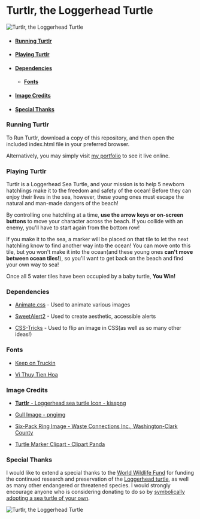 **Turtlr**, the Loggerhead Turtle
=============================

![Turtlr, the Loggerhead Turtle](/images/turtlr-4-dancing.png "Turtlr")

- #### [Running Turtlr](#running-turtlr)
- #### [Playing Turtlr](#playing-turtlr)
- #### [Dependencies](#dependencies)
  - #### [Fonts](#fonts)
- #### [Image Credits](#image-credits)
- #### [Special Thanks](#special-thanks)


### Running Turtlr

To Run Turtlr, download a copy of this repository, and then open the included index.html file in your preferred browser.

Alternatively, you may simply visit [my portfolio](http://paulmreese.com/turtlr) to see it live online.

### Playing Turtlr

Turtlr is a Loggerhead Sea Turtle, and your mission is to help 5 newborn hatchlings make it to the freedom and safety of the ocean! Before they can enjoy their lives in the sea, however, these young ones must escape the natural and man-made dangers of the beach!

By controlling one hatchling at a time, **use the arrow keys or on-screen buttons** to move your character across the beach. If you collide with an enemy, you'll have to start again from the bottom row!

If you make it to the sea, a marker will be placed on that tile to let the next hatchling know to find another way into the ocean! You can move onto this tile, but you won't make it into the ocean(and these young ones **can't move between ocean tiles!**), so you'll want to get back on the beach and find your own way to sea!

Once all 5 water tiles have been occupied by a baby turtle, **You Win!**

### Dependencies

- [Animate.css](https://daneden.github.io/animate.css/) - Used to animate various images

- [SweetAlert2](https://sweetalert2.github.io/) - Used to create aesthetic, accessible alerts

- [CSS-Tricks](https://css-tricks.com/snippets/css/flip-an-image/) - Used to flip an image in CSS(as well as so many other ideas!)

### Fonts

- [Keep on Truckin](https://www.dafont.com/keep-on-truckin-fw.font)

- [Vi Thuy Tien Hoa](https://webfonts.ffonts.net/VI-Thuy-Tien-Hoa.font.download)

### Image Credits

- [**Turtlr** - Loggerhead sea turtle Icon - kisspng](https://www.kisspng.com/png-loggerhead-sea-turtle-icon-sea-turtle-153545/)

- [Gull Image - pngimg](http://pngimg.com/download/28566)

- [Six-Pack Ring Image - Waste Connections Inc., Washington-Clark County](http://www.wcnorthwest.com/services.aspx#!rc-cpage=197283)

- [Turtle Marker Clipart - Clipart Panda](http://www.clipartpanda.com/clipart_images/little-green-turtle-clip-art-5909920)


### Special Thanks

I would like to extend a special thanks to the [World Wildlife Fund](https://www.worldwildlife.org/) for funding the continued research and preservation of the [Loggerhead turtle](https://www.worldwildlife.org/species/loggerhead-turtle), as well as many other endangered or threatened species. I would strongly encourage anyone who is considering donating to do so by [symbolically adopting a sea turtle of your own](https://gifts.worldwildlife.org/gift-center/gifts/Species-Adoptions/Sea-Turtle.aspx?sc=AWY1705OQ18316A01275RX&_ga=2.121776579.996250194.1531768344-605966387.1531768344).

![Turtlr, the Loggerhead Turtle](/images/turtlr-4-dancing.png "Turtlr")
